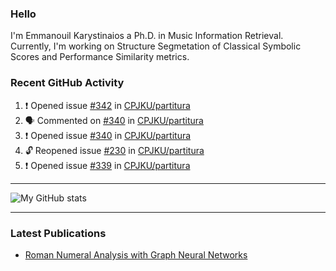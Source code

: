 ### Hello

I'm Emmanouil Karystinaios a Ph.D. in Music Information Retrieval.
Currently, I'm working on Structure Segmetation of Classical Symbolic Scores and Performance Similarity metrics.


### Recent GitHub Activity
  
<!--START_SECTION:activity-->
1. ❗ Opened issue [#342](https://github.com/CPJKU/partitura/issues/342) in [CPJKU/partitura](https://github.com/CPJKU/partitura)
2. 🗣 Commented on [#340](https://github.com/CPJKU/partitura/issues/340#issuecomment-1885297820) in [CPJKU/partitura](https://github.com/CPJKU/partitura)
3. ❗ Opened issue [#340](https://github.com/CPJKU/partitura/issues/340) in [CPJKU/partitura](https://github.com/CPJKU/partitura)
4. 🔓 Reopened issue [#230](https://github.com/CPJKU/partitura/issues/230) in [CPJKU/partitura](https://github.com/CPJKU/partitura)
5. ❗ Opened issue [#339](https://github.com/CPJKU/partitura/issues/339) in [CPJKU/partitura](https://github.com/CPJKU/partitura)
<!--END_SECTION:activity-->

---

![My GitHub stats](https://github-readme-stats.vercel.app/api?username=manoskary&show_icons=true&theme=radical)


<!--
**manoskary/manoskary** is a ✨ _special_ ✨ repository because its `README.md` (this file) appears on your GitHub profile.

Here are some ideas to get you started:

- 🔭 I’m currently working on ...
- 🌱 I’m currently learning ...
- 👯 I’m looking to collaborate on ...
- 🤔 I’m looking for help with ...
- 💬 Ask me about ...
- 📫 How to reach me: ...
- 😄 Pronouns: ...
- ⚡ Fun fact: ...
-->

---

### Latest Publications

<!-- BLOG-POST-LIST:START -->
- [Roman Numeral Analysis with Graph Neural Networks](https://towardsdatascience.com/roman-numeral-analysis-with-graph-neural-networks-4d6140cd4c0b?source=rss-9d63e988ed0c------2)
<!-- BLOG-POST-LIST:END -->

